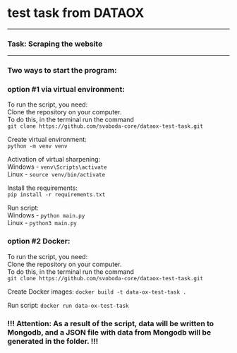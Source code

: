 # test task from DATAOX
---
### Task: Scraping the website
---
### Two ways to start the program:

### option #1 via virtual environment:<br>
To run the script, you need:<br>
Clone the repository on your computer.<br>
To do this, in the terminal run the command <br>
`git clone https://github.com/svoboda-core/dataox-test-task.git`

Create virtual environment:<br>
`python -m venv venv`

Activation of virtual sharpening:<br>
Windows - `venv\Scripts\activate`<br>
Linux - `source venv/bin/activate`

Install the requirements:<br>
`pip install -r requirements.txt`<br>

Run script:<br>
Windows - `python main.py`<br>
Linux - `python3 main.py`

### option #2 Docker:
To run the script, you need: <br>
Clone the repository on your computer.<br>
To do this, in the terminal run the command<br>
`git clone https://github.com/svoboda-core/dataox-test-task.git`

Create Docker images:
`docker build -t data-ox-test-task .`

Run script:
`docker run data-ox-test-task`


### !!! Attention: As a result of the script, data will be written to Mongodb, and a JSON file with data from Mongodb will be generated in the folder. !!!